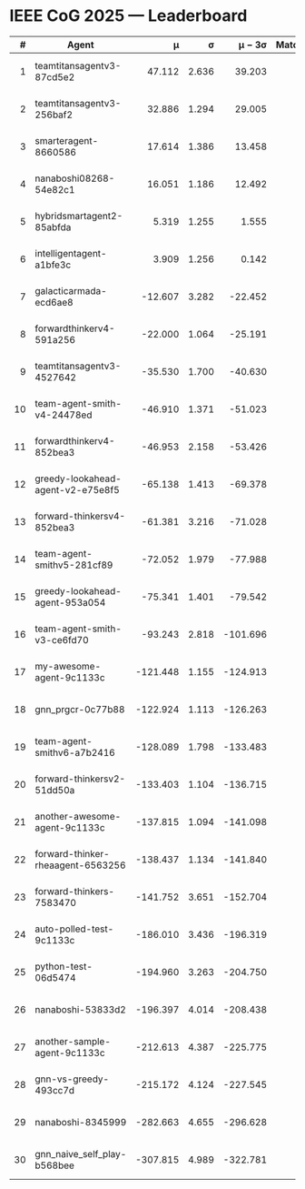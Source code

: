 # IEEE CoG 2025 — Leaderboard

| # | Agent | μ | σ | μ − 3σ | Matches | Updated |
|---:|---|---:|---:|---:|---:|---|
| 1 | teamtitansagentv3-87cd5e2 | 47.112 | 2.636 | 39.203 | 680 | 2025-08-27 00:16 |
| 2 | teamtitansagentv3-256baf2 | 32.886 | 1.294 | 29.005 | 820 | 2025-08-27 00:16 |
| 3 | smarteragent-8660586 | 17.614 | 1.386 | 13.458 | 540 | 2025-08-27 00:16 |
| 4 | nanaboshi08268-54e82c1 | 16.051 | 1.186 | 12.492 | 700 | 2025-08-27 00:16 |
| 5 | hybridsmartagent2-85abfda | 5.319 | 1.255 | 1.555 | 581 | 2025-08-27 00:16 |
| 6 | intelligentagent-a1bfe3c | 3.909 | 1.256 | 0.142 | 677 | 2025-08-27 00:16 |
| 7 | galacticarmada-ecd6ae8 | -12.607 | 3.282 | -22.452 | 800 | 2025-08-27 00:16 |
| 8 | forwardthinkerv4-591a256 | -22.000 | 1.064 | -25.191 | 708 | 2025-08-27 00:16 |
| 9 | teamtitansagentv3-4527642 | -35.530 | 1.700 | -40.630 | 660 | 2025-08-27 00:16 |
| 10 | team-agent-smith-v4-24478ed | -46.910 | 1.371 | -51.023 | 600 | 2025-08-27 00:16 |
| 11 | forwardthinkerv4-852bea3 | -46.953 | 2.158 | -53.426 | 576 | 2025-08-27 00:16 |
| 12 | greedy-lookahead-agent-v2-e75e8f5 | -65.138 | 1.413 | -69.378 | 698 | 2025-08-27 00:16 |
| 13 | forward-thinkersv4-852bea3 | -61.381 | 3.216 | -71.028 | 662 | 2025-08-27 00:16 |
| 14 | team-agent-smithv5-281cf89 | -72.052 | 1.979 | -77.988 | 860 | 2025-08-27 00:16 |
| 15 | greedy-lookahead-agent-953a054 | -75.341 | 1.401 | -79.542 | 598 | 2025-08-27 00:16 |
| 16 | team-agent-smith-v3-ce6fd70 | -93.243 | 2.818 | -101.696 | 840 | 2025-08-27 00:16 |
| 17 | my-awesome-agent-9c1133c | -121.448 | 1.155 | -124.913 | 960 | 2025-08-27 00:16 |
| 18 | gnn_prgcr-0c77b88 | -122.924 | 1.113 | -126.263 | 620 | 2025-08-27 00:16 |
| 19 | team-agent-smithv6-a7b2416 | -128.089 | 1.798 | -133.483 | 800 | 2025-08-27 00:16 |
| 20 | forward-thinkersv2-51dd50a | -133.403 | 1.104 | -136.715 | 762 | 2025-08-27 00:16 |
| 21 | another-awesome-agent-9c1133c | -137.815 | 1.094 | -141.098 | 840 | 2025-08-27 00:16 |
| 22 | forward-thinker-rheaagent-6563256 | -138.437 | 1.134 | -141.840 | 942 | 2025-08-27 00:16 |
| 23 | forward-thinkers-7583470 | -141.752 | 3.651 | -152.704 | 800 | 2025-08-27 00:16 |
| 24 | auto-polled-test-9c1133c | -186.010 | 3.436 | -196.319 | 480 | 2025-08-27 00:16 |
| 25 | python-test-06d5474 | -194.960 | 3.263 | -204.750 | 580 | 2025-08-27 00:16 |
| 26 | nanaboshi-53833d2 | -196.397 | 4.014 | -208.438 | 580 | 2025-08-27 00:16 |
| 27 | another-sample-agent-9c1133c | -212.613 | 4.387 | -225.775 | 840 | 2025-08-27 00:16 |
| 28 | gnn-vs-greedy-493cc7d | -215.172 | 4.124 | -227.545 | 680 | 2025-08-27 00:16 |
| 29 | nanaboshi-8345999 | -282.663 | 4.655 | -296.628 | 920 | 2025-08-27 00:16 |
| 30 | gnn_naive_self_play-b568bee | -307.815 | 4.989 | -322.781 | 560 | 2025-08-27 00:16 |
